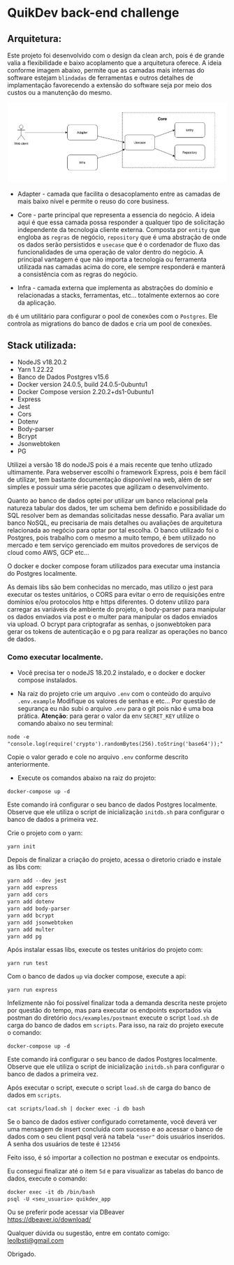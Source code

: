 # QuikDev back-end challenge



## Arquitetura:

Este projeto foi desenvolvido com o design da clean arch, pois é de grande valia a flexibilidade e baixo acoplamento que a arquitetura oferece.
A ideia conforme imagem abaixo, permite que as camadas mais internas do software estejam  `blindadas` de ferramentas e outros detalhes de implamentação
favorecendo a extensão do software seja por meio dos custos ou a manutenção do mesmo.

<img src="./docs/images/project-design.png" >

 - Adapter - camada que facilita o desacoplamento entre as camadas de mais baixo nível
 e permite o reuso do core business.

 - Core - parte principal que representa a essencia do negócio. A ideia aqui é 
 que essa camada possa responder a qualquer tipo de solicitação independente
 da tecnologia cliente externa. Composta por `entity` que engloba as `regras` de
 negócio, `repository` que é uma abstração de onde os dados serão persistidos e 
 `usecase` que é o cordenador de fluxo das funcionalidades de uma operação de 
 valor dentro do negócio.
 A principal vantagem é que não importa a tecnologia ou ferramenta utilizada nas 
 camadas acima do core, ele sempre responderá e manterá a consistência com as 
 regras do negócio.

 - Infra - camada externa que implementa as abstrações do domínio e relacionadas
 a stacks, ferramentas, etc... totalmente externos ao core da aplicação.

 `db` é um utilitário para configurar o pool de conexões com o `Postgres`. Ele controla
 as migrations do banco de dados e cria um pool de conexões.

 
## Stack utilizada: 

- NodeJS v18.20.2
- Yarn 1.22.22
- Banco de Dados Postgres v15.6
- Docker version 24.0.5, build 24.0.5-0ubuntu1
- Docker Compose version 2.20.2+ds1-0ubuntu1
- Express 
- Jest
- Cors
- Dotenv
- Body-parser
- Bcrypt
- Jsonwebtoken
- PG

Utilizei a versão 18 do nodeJS pois é a mais recente que tenho utlizado ultimamente.
Para webserver escolhi o framework Express, pois é bem fácil de utilizar, tem bastante documentação disponível 
na web, além de ser simples e possuir uma série pacotes que agilizam o desenvolvimento. 

Quanto ao banco de dados optei por utilizar um banco relacional pela natureza tabular dos dados, ter um schema bem definido e
possibilidade do SQL resolver bem as demandas solicitadas nesse dessafio. Para avaliar um banco NoSQL, eu precisaria de mais
detalhes ou avaliações de arquitetura relacionada ao negócio para optar por tal escolha. 
O banco utilizado foi o Postgres, pois trabalho com o mesmo a muito tempo, é bem utilizado no mercado e tem serviço gerenciado
em muitos provedores de serviços de cloud como AWS, GCP etc...

O docker e docker compose foram utilizados para executar uma instancia do Postgres localmente.

As demais libs são bem conhecidas no mercado, mas utilizo o jest para executar os testes unitários, o CORS para evitar o erro de requisições entre 
domínios e/ou protocolos http e https diferentes. 
O dotenv utilizo para carregar as variáveis de ambiente do projeto, o body-parser para manipular os dados enviados via post e o multer para manipular os dados enviados via upload.
O bcrypt para criptografar as senhas, o jsonwebtoken para gerar os tokens de autenticação e o pg para realizar as operações no banco de dados.


### Como executar localmente.

- Você precisa ter o nodeJS 18.20.2 instalado, e o docker e docker compose instalados.

- Na raiz do projeto crie um arquivo `.env` com o conteúdo do arquivo `.env.example`
Modifique os valores de senhas e etc... Por questão de segurança eu não subi o arquivo `.env` para o git pois não é uma boa prática.
<b>Atenção</b>: para gerar o valor da env `SECRET_KEY` utilize o comando abaixo no seu terminal: 

```
node -e "console.log(require('crypto').randomBytes(256).toString('base64'));"
```
Copie o valor gerado e cole no arquivo `.env` conforme descrito anteriormente.

- Execute os comandos abaixo na raiz do projeto:

```
docker-compose up -d
```

Este comando irá configurar o seu banco de dados Postgres localmente. Observe que ele utiliza o script de inicialização `initdb.sh` para
configurar o banco de dados a primeira vez.

Crie o projeto com o yarn:

```
yarn init
```

Depois de finalizar a criação do projeto, acessa o diretorio criado e instale as libs com:


```
yarn add --dev jest
yarn add express
yarn add cors
yarn add dotenv
yarn add body-parser
yarn add bcrypt
yarn add jsonwebtoken
yarn add multer
yarn add pg

```

Após instalar essas libs, execute os testes unitários do projeto com:

```
yarn run test
```

Com o banco de dados `up` via docker compose, execute a api: 

```
yarn run express
```
  
Infelizmente não foi possível finalizar toda a demanda descrita neste projeto por questão do tempo, mas para
executar os endpoints exportados via postman do diretório `docs/examples/postmant` execute o script `load.sh` de carga
do banco de dados em `scripts`. Para isso, na raiz do projeto execute o comando:

```
docker-compose up -d
```

Este comando irá configurar o seu banco de dados Postgres localmente. Observe que ele utiliza o script de inicialização `initdb.sh` para
configurar o banco de dados a primeira vez.

Após executar o script, execute o script `load.sh` de carga do banco de dados em `scripts`.


```
cat scripts/load.sh | docker exec -i db bash
```
Se o banco de dados estiver configurado corretamente, você deverá ver uma mensagem de insert concluída com sucesso e ao acessar o banco
de dados com o seu client pqsql verá na tabela `"user"` dois usuários inseridos. A senha dos usuários de teste é  `123456`

Feito isso, é só importar a collection no postman e executar os endpoints.


Eu consegui finalizar até o item `5d` e para visualizar as tabelas do banco de dados, execute o comando:

```
docker exec -it db /bin/bash
psql -U <seu_usuario> quikdev_app
```
  
Ou se preferir pode acessar via DBeaver  </br>
https://dbeaver.io/download/


Qualquer dúvida ou sugestão, entre em contato comigo: leolbsti@gmail.com

Obrigado.

